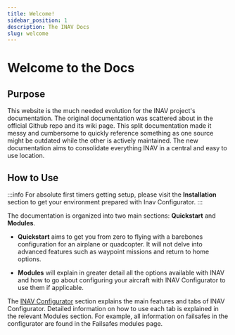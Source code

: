 ```yaml
---
title: Welcome!
sidebar_position: 1
description: The INAV Docs
slug: welcome
---
```


# Welcome to the Docs

## Purpose

This website is the much needed evolution for the INAV project's documentation. 
The original documentation was scattered about in the official Github repo and its wiki page. 
This split documentation made it messy and cumbersome to quickly reference something as one source might be outdated while the other is actively maintained. 
The new documentation aims to consolidate everything INAV in a central and easy to use location.

## How to Use

:::info
For absolute first timers getting setup, please visit the **Installation** section to get your environment prepared with Inav Configurator. 
:::

The documentation is organized into two main sections: **Quickstart** and **Modules**. 

- **Quickstart** aims to get you from zero to flying with a barebones configuration for an airplane or quadcopter. 
It will not delve into advanced features such as waypoint missions and return to home options. 

- **Modules** will explain in greater detail all the options available with INAV and how to go about configuring your aircraft with INAV Configurator to use them if applicable. 

The [INAV Configurator](/docs/configurator.md) section explains the main features and tabs of INAV Configurator. 
Detailed information on how to use each tab is explained in the relevant Modules section.
For example, all information on failsafes in the configurator are found in the Failsafes modules page.